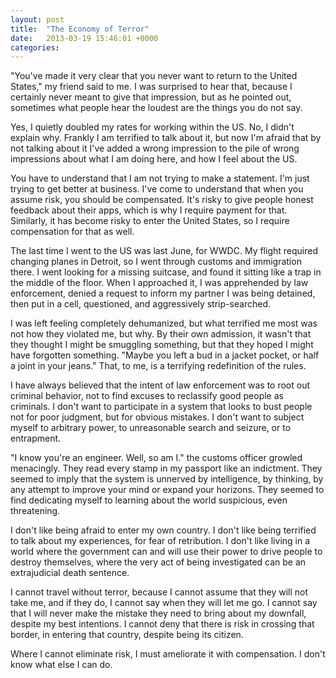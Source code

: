```yaml
---
layout: post
title:  "The Economy of Terror"
date:   2013-03-19 15:46:01 +0000
categories: 
---
```



"You've made it very clear that you never want to return to the United States," my friend said to me. I was surprised to hear that, because I certainly never meant to give that impression, but as he pointed out, sometimes what people hear the loudest are the things you do not say.



Yes, I quietly doubled my rates for working within the US. No, I didn't explain why. Frankly I am terrified to talk about it, but now I'm afraid that by not talking about it I've added a wrong impression to the pile of wrong impressions about what I am doing here, and how I feel about the US.



You have to understand that I am not trying to make a statement. I'm just trying to get better at business. I've come to understand that when you assume risk, you should be compensated. It's risky to give people honest feedback about their apps, which is why I require payment for that. Similarly, it has become risky to enter the United States, so I require compensation for that as well.



The last time I went to the US was last June, for WWDC. My flight required changing planes in Detroit, so I went through customs and immigration there. I went looking for a missing suitcase, and found it sitting like a trap in the middle of the floor. When I approached it, I was apprehended by law enforcement, denied a request to inform my partner I was being detained, then put in a cell, questioned, and aggressively strip-searched.



I was left feeling completely dehumanized, but what terrified me most was not how they violated me, but why. By their own admission, it wasn't that they thought I might be smuggling something, but that they hoped I might have forgotten something. "Maybe you left a bud in a jacket pocket, or half a joint in your jeans." That, to me, is a terrifying redefinition of the rules.



I have always believed that the intent of law enforcement was to root out criminal behavior, not to find excuses to reclassify good people as criminals. I don't want to participate in a system that looks to bust people not for poor judgment, but for obvious mistakes. I don't want to subject myself to arbitrary power, to unreasonable search and seizure, or to entrapment.



"I know you're an engineer. Well, so am I." the customs officer growled menacingly. They read every stamp in my passport like an indictment. They seemed to imply that the system is unnerved by intelligence, by thinking, by any attempt to improve your mind or expand your horizons. They seemed to find dedicating myself to learning about the world suspicious, even threatening.



I don't like being afraid to enter my own country. I don't like being terrified to talk about my experiences, for fear of retribution. I don't like living in a world where the government can and will use their power to drive people to destroy themselves, where the very act of being investigated can be an extrajudicial death sentence.



I cannot travel without terror, because I cannot assume that they will not take me, and if they do, I cannot say when they will let me go. I cannot say that I will never make the mistake they need to bring about my downfall, despite my best intentions. I cannot deny that there is risk in crossing that border, in entering that country, despite being its citizen.



Where I cannot eliminate risk, I must ameliorate it with compensation. I don't know what else I can do.


